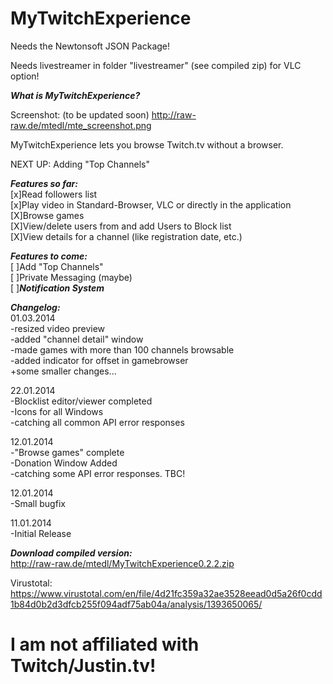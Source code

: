 MyTwitchExperience
==================
Needs the Newtonsoft JSON Package!

Needs livestreamer in folder "livestreamer" (see compiled zip) for VLC option!

***What is MyTwitchExperience?***

Screenshot: (to be updated soon) http://raw-raw.de/mtedl/mte_screenshot.png

MyTwitchExperience lets you browse Twitch.tv without a browser.

NEXT UP: Adding "Top Channels"


***Features so far:***
<br />[x]Read followers list
<br />[x]Play video in Standard-Browser, VLC or directly in the application
<br />[X]Browse games
<br />[X]View/delete users from and add Users to Block list
<br />[X]View details for a channel (like registration date, etc.)

***Features to come:***
<br />[ ]Add "Top Channels"
<br />[ ]Private Messaging (maybe)
<br />[ ]***Notification System***


***Changelog:***
<br />01.03.2014
<br />-resized video preview
<br />-added "channel detail" window
<br />-made games with more than 100 channels browsable
<br />-added indicator for offset in gamebrowser
<br />+some smaller changes...

22.01.2014
<br />-Blocklist editor/viewer completed
<br />-Icons for all Windows
<br />-catching all common API error responses

12.01.2014
<br />-"Browse games" complete
<br />-Donation Window Added
<br />-catching some API error responses. TBC!

12.01.2014
<br />-Small bugfix

11.01.2014
<br />-Initial Release


***Download compiled version:***
<br />http://raw-raw.de/mtedl/MyTwitchExperience0.2.2.zip

Virustotal:
<br />https://www.virustotal.com/en/file/4d21fc359a32ae3528eead0d5a26f0cdd1b84d0b2d3dfcb255f094adf75ab04a/analysis/1393650065/

I am not affiliated with Twitch/Justin.tv!
==================
